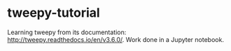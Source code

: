 # tweepy-tutorial
Learning tweepy from its documentation: http://tweepy.readthedocs.io/en/v3.6.0/. Work done in a Jupyter notebook.

